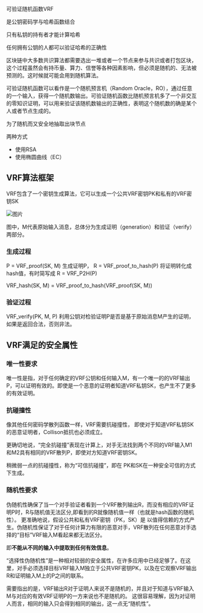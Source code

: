 可验证随机函数VRF



是公钥密码学与哈希函数结合

只有私钥的持有者才能计算哈希

任何拥有公钥的人都可以验证哈希的正确性

区块链中大多数共识算法都需要选出一堆或者一个节点来参与共识或者打包区块，这个过程虽然会有持币量、算力、信誉等各种因素影响，但必须是随机的、无法被预测的。这时候就可能会用到随机算法。

可验证随机函数可以看作是一个随机预言机（Random Oracle，RO），通过任意的一个输入，获得一个随机数输出。可验证随机函数比随机预言机多了一个非交互的零知识证明，可以用来验证该随机数输出的正确性，表明这个随机数的确是某个人或者节点生成的。

为了随机而又安全地抽取出块节点

两种方式

- 使用RSA
- 使用椭圆曲线（EC）

## VRF算法框架

VRF包含了一个密钥生成算法，它可以生成一个公共VRF密钥PK和私有的VRF密钥SK

![图片](https://mmbiz.qpic.cn/mmbiz_png/pBDGsebFMsZgBpH7nxhHuj1GExHzWrUMYuqPan3viaTX6317gpgG4yQPVNibAZYdaYK4FoIGoFNTbdYYrAoCiaeog/640?wx_fmt=png&tp=webp&wxfrom=5&wx_lazy=1&wx_co=1)

图中，M代表原始输入消息，总体分为生成证明（generation）和验证（verify）两部分。

### 生成过程

P = VRF_proof(SK, M)  生成证明P，
R = VRF_proof_to_hash(P) 将证明转化成hash值，有时简写成 R = VRF_P2H(P)

VRF_hash(SK, M) = VRF_proof_to_hash(VRF_proof(SK, M))

### 验证过程

VRF_verify(PK, M, P) 利用公钥对检验证明P是否是基于原始消息M产生的证明，如果是返回合法，否则非法。

## VRF满足的安全属性

### 唯一性要求

唯一性是指，对于任何确定的VRF公钥和任何输入M，有一个唯一的的VRF输出P，可以证明有效的。即使是一个恶意的证明者知道VRF私钥SK，也产生不了更多的有效证明。

### 抗碰撞性

像其他任何密码学散列函数一样，VRF需要抗碰撞性， 即使对于知道VRF私钥SK的恶意证明者，Collison抵抗也必须成立。

更确切地说，“完全抗碰撞”表现在计算上，对手无法找到两个不同的VRF输入M1和M2具有相同的VRF散列P，即使对方知道VRF密钥SK。

稍微弱一点的抗碰撞性，称为“可信抗碰撞”，即在 PK和SK在一种安全可信的方式下生成。

### 随机性要求

伪随机性确保了当一个对手验证者看到一个VRF散列输出R，而没有相应的VRF证明P时，R与随机值无法区分,即看到的R就像随机值一样（也就是hash函数的随机性）。
更准确地说，假设公共和私有VRF密钥（PK，SK）是 以值得信赖的方式产生。伪随机性保证了对于任何计算力有限的恶意对手，VRF散列在任何恶意对手选择的“目标”VRF输入M看起来都无法区分。

即**不能从不同的输入中提取到任何有效信息**。

“选择性伪随机性”是一种相对较弱的安全属性，在许多应用中已经足够了。在这里，对手必须选择目标VRF输入M独立于公共VRF密钥PK，以及在它观察VRF输出R和证明输入M上的P之间的联系。

需要指出的是，VRF输出R对于证明人来说不是随机的，并且对于知道与VRF输入M与对应的有效VRF证明P的一方来说也不是随机的。 这很容易理解，因为对证明人而言，相同的输入只会得到相同的输出，这一点无“随机性”。

